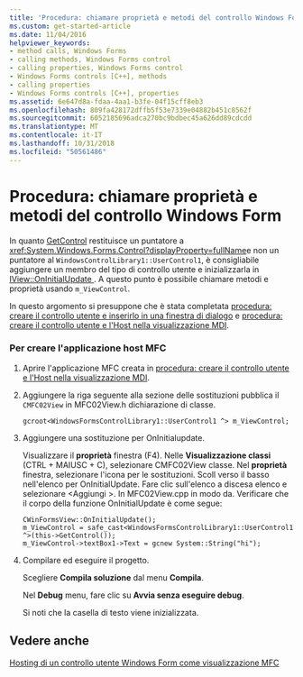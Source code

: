 ```yaml
---
title: 'Procedura: chiamare proprietà e metodi del controllo Windows Form'
ms.custom: get-started-article
ms.date: 11/04/2016
helpviewer_keywords:
- method calls, Windows Forms
- calling methods, Windows Forms control
- calling properties, Windows Forms control
- Windows Forms controls [C++], methods
- calling properties
- Windows Forms controls [C++], properties
ms.assetid: 6e647d8a-fdaa-4aa1-b3fe-04f15cff8eb3
ms.openlocfilehash: 809fa428172dffb5f53e7339e04882b451c8562f
ms.sourcegitcommit: 6052185696adca270bc9bdbec45a626dd89cdcdd
ms.translationtype: MT
ms.contentlocale: it-IT
ms.lasthandoff: 10/31/2018
ms.locfileid: "50561486"
---
```

# <a name="how-to-call-properties-and-methods-of-the-windows-forms-control"></a>Procedura: chiamare proprietà e metodi del controllo Windows Form

In quanto [GetControl](../mfc/reference/cwinformsview-class.md#getcontrol) restituisce un puntatore a <xref:System.Windows.Forms.Control?displayProperty=fullName>e non un puntatore al `WindowsControlLibrary1::UserControl1`, è consigliabile aggiungere un membro del tipo di controllo utente e inizializzarla in [IView::OnInitialUpdate ](../mfc/reference/iview-interface.md#oninitialupdate). A questo punto è possibile chiamare metodi e proprietà usando `m_ViewControl`.

In questo argomento si presuppone che è stata completata [procedura: creare il controllo utente e inserirlo in una finestra di dialogo](../dotnet/how-to-create-the-user-control-and-host-in-a-dialog-box.md) e [procedura: creare il controllo utente e l'Host nella visualizzazione MDI](../dotnet/how-to-create-the-user-control-and-host-mdi-view.md).

### <a name="to-create-the-mfc-host-application"></a>Per creare l'applicazione host MFC

1. Aprire l'applicazione MFC creata in [procedura: creare il controllo utente e l'Host nella visualizzazione MDI](../dotnet/how-to-create-the-user-control-and-host-mdi-view.md).

1. Aggiungere la riga seguente alla sezione delle sostituzioni pubblica il `CMFC02View` in MFC02View.h dichiarazione di classe.

   `gcroot<WindowsFormsControlLibrary1::UserControl1 ^> m_ViewControl;`

1. Aggiungere una sostituzione per OnInitialupdate.

   Visualizzare il **proprietà** finestra (F4). Nelle **Visualizzazione classi** (CTRL + MAIUSC + C), selezionare CMFC02View classe. Nel **proprietà** finestra, selezionare l'icona per le sostituzioni. Scoll verso il basso nell'elenco per OnInitialUpdate. Fare clic sull'elenco a discesa elenco e selezionare \<Aggiungi >. In MFC02View.cpp in modo da. Verificare che il corpo della funzione OnInitialUpdate è come segue:

    ```
    CWinFormsView::OnInitialUpdate();
    m_ViewControl = safe_cast<WindowsFormsControlLibrary1::UserControl1 ^>(this->GetControl());
    m_ViewControl->textBox1->Text = gcnew System::String("hi");
    ```

1. Compilare ed eseguire il progetto.

   Scegliere **Compila soluzione** dal menu **Compila**.

   Nel **Debug** menu, fare clic su **Avvia senza eseguire debug**.

   Si noti che la casella di testo viene inizializzata.

## <a name="see-also"></a>Vedere anche

[Hosting di un controllo utente Windows Form come visualizzazione MFC](../dotnet/hosting-a-windows-forms-user-control-as-an-mfc-view.md)